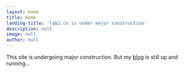 ```yaml
---
layout: home
title: Home
landing-title: 'lqb2.co is under major construction'
description: null
image: null
author: null
---
```


This site is undergoing major construction. But my [blog](/blog) is still up and running...